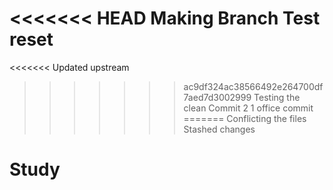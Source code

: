 <<<<<<< HEAD
Making Branch
Test reset
=======
<<<<<<< Updated upstream
>>>>>>> ac9df324ac38566492e264700df7aed7d3002999
Testing the clean
Commit 2
1 office commit
=======
Conflicting the files
>>>>>>> Stashed changes
# Study
